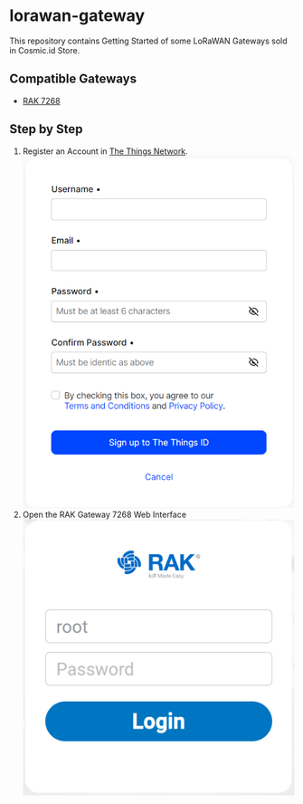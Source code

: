 # lorawan-gateway
This repository contains Getting Started of some LoRaWAN Gateways sold in Cosmic.id Store.

## Compatible Gateways

* [RAK 7268](https://www.tokopedia.com/cosmic-iot/gateway-lora-lorawan-merk-rak-tipe-rak7268c-wisgate-edge-lite-2) 

## Step by Step

1. Register an Account in [The Things Network](https://au1.cloud.thethings.network/).
![TTN Account Registration](assets/ttn-registration.png "TTN Account Registration")
2. Open the RAK Gateway 7268 Web Interface
![RAK Login Page](/assets/rak-login.png) 